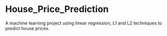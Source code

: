 # House_Price_Prediction
A machine learning project using linear regression, L1 and L2 techniques to predict house prices.
